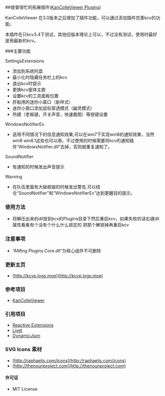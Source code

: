 ##提督很忙的拓展插件([KanColleViewer Plugins](http://kcvp.logs.moe))

KanColleViewer 在3.0版本之后增加了插件功能，可以通过添加插件完善kcv的功能。

本插件在只kcv3.4下测试，其他旧版本理论上可以，不过没有测试，使用时最好是用最新的kcv。


###主要功能 

SettingsExtensions

* 添加到系统托盘
* 最小化时隐藏任务栏上的kcv
* 退出kcv时提示
* 更换kcv窗体主题
* 设置kcv的工具面板位置
* 肝船用的迷你小窗口（新样式）
* 迷你小窗口添加鼠标穿透模式（幽灵模式）
* 热键（老板键，开关声音，快速截图）等按键设置

WindowsNotifierEx

* 适用不同情况下的信息通知效果,可以在win7下实现win8的通知效果，当然win8 win8.1这些也可以用，不过使用的时候需要将kcv的通知插件“WindowsNotifier.dll”去掉，否则就重复通知了。

SoundNotifier

* 有通知的时候发出声音提示

Warning

* 在队伍里面有大破舰娘的时候发出警告,可以结合“SoundNotifier”和“WindowsNotifierEx”达到更醒目的提示。


### 使用方法

* 将解压出来的dll放到kcv的Plugins目录下然后重启kcv，如果失败的话右键dll属性看看有个没有个什么什么锁定的 把那个解锁掉再重启kcv

### 注意事项

* “AMing.Plugins.Core.dll”为核心组件不可删除

### 更新主页

* [http://kcvp.logs.moe](http://kcvp.logs.moe)

### 参考项目

* [KanColleViewer](https://github.com/Grabacr07/KanColleViewer)

### 引用项目

* [Reactive Extensions](http://rx.codeplex.com/)
* [Livet](http://ugaya40.net/livet)
* [DynamicJson](http://dynamicjson.codeplex.com/)

### SVG Icons 素材

* [http://raphaeljs.com/icons](http://raphaeljs.com/icons)
* [http://thenounproject.com](http://thenounproject.com)


#### 许可证

* MIT License
